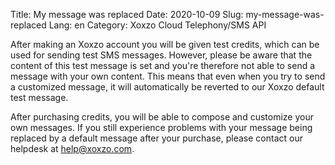 Title: My message was replaced
Date: 2020-10-09
Slug: my-message-was-replaced
Lang: en
Category: Xoxzo Cloud Telephony/SMS API

After making an Xoxzo account you will be given test credits, which can be used for sending test SMS messages. However, please be aware that the content of this test message is set and you're therefore not able to send a message with your own content. This means that even when you try to send a customized message, it will automatically be reverted to our Xoxzo default test message.

After purchasing credits, you will be able to compose and customize your own messages. If you still experience problems with your message being replaced by a default message after your purchase, please contact our helpdesk at help@xoxzo.com.